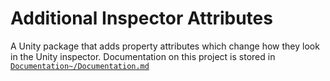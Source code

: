 # Additional Inspector Attributes

A Unity package that adds property attributes which change how they look in the Unity inspector.
Documentation on this project is stored in [`Documentation~/Documentation.md`](https://github.com/arwtsh/AdditionalInspectorAttributes/blob/main/Documentation~/Documentation.md)
